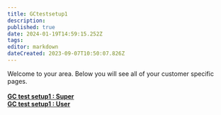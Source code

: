 ```yaml
---
title: GCtestsetup1
description: 
published: true
date: 2024-01-19T14:59:15.252Z
tags: 
editor: markdown
dateCreated: 2023-09-07T10:50:07.826Z
---
```


Welcome to your area. Below you will see all of your customer specific pages.<br><br><b>[GC test setup1 : Super](/Apps/Customers/GCtestsetup1/GCtestsetup1~Super)<br></b><b>[GC test setup1 : User](/Apps/Customers/GCtestsetup1/GCtestsetup1~User)<br></b>
